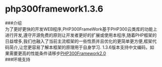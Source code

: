# php300framework1.3.6

###介绍<br/>
  为了更好更快的开发WEB程序,PHP300FrameWork基于PHP300云类库的功能上进行开发,遵守开源免费的原则让开发者更好的扩展或使用本程序,随着PHP框架的日益增多,我们也融入了当前主流框架的一些性质并且优化的更简单更方便,框架代码简介,让您更容易了解本框架的原理用于自身学习.
1.3.6版本支持中文编码，如果需要更高的性能条件请移步[PHP300Framework2.0](https://github.com/xcg340122/PHP300Framework2.0)  
###环境支持

